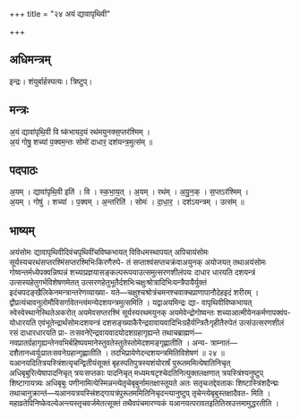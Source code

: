 +++
title = "२४ अयं द्यावापृथिवी"

+++
## अधिमन्त्रम्
इन्द्रः। शंयुर्बार्हस्पत्यः। त्रिष्टुप्।

## मन्त्रः
अ॒यं द्यावा॑पृथि॒वी वि ष्क॑भायद॒यं रथ॑मयुनक्स॒प्तर॑श्मिम् ।  
अ॒यं गोषु॒ शच्या॑ प॒क्वम॒न्तः सोमो॑ दाधार॒ दश॑यन्त्र॒मुत्स॑म् ॥

## पदपाठः
अ॒यम् । द्यावा॑पृथि॒वी इति॑ । वि । स्क॒भा॒य॒त् । अ॒यम् । रथ॑म् । अ॒यु॒न॒क् । स॒प्तऽर॑श्मिम् ।  
अ॒यम् । गोषु॑ । शच्या॑ । प॒क्वम् । अ॒न्तरिति॑ । सोमः॑ । दा॒धा॒र॒ । दश॑ऽयन्त्रम् । उत्स॑म् ॥

## भाष्यम्
अयंसोमः द्यावापृथिवीदिवंचपृथिवींचविष्कभायत् विविधमस्थापयत् अपिचायंसोमः सूर्यस्यचरथंसप्तरश्मिंसप्तरश्मिभिःकिरणैरुपे- तं सप्ताश्वंसप्तचक्रंवाअयुनक् अयोजयत् तथाअयंसोमः गोष्वन्तर्मध्येपक्वन्निष्पन्नं शच्याप्रज्ञयासङ्कल्परूपयाउत्समुत्सरणशीलंपयः दाधार धारयति दशयन्त्रं उत्सस्यहेतुगर्भविशेषणमेतत् उत्सरणहेतुभूतैर्दशभिःचक्षुःश्रोत्रादिभिःयन्त्रैपायैर्युक्तं इदंचपदङ्खैलिकेनमन्त्रान्तरेणव्याख्या- यते—चक्षुश्चश्रोत्रंचमनश्चवाक्चप्राणापानौदेहइदं शरीरम् । द्वौप्रत्यंचावनुलोमौविसर्गावेतन्त्वंमन्येदशयन्त्रमुत्समिति । यद्वाअयमिन्द्रः द्या- वापृथिवीविष्कभायत् स्वेस्वेस्थानेस्थितेअकरोत् अयमेवसप्तरश्मिं सूर्यस्यरथमयुनक् अयमेवेन्द्रोगोष्वन्तः शच्याआत्मीयेनकर्मणापक्वंप- योधारयति एवंभूतेन्द्रार्थंसोमःदशयन्त्रं दशसङ्ख्याकैरैन्द्रवावायवादिभिःग्रहैर्यन्त्रितैःगृहीतैरुपेतं उत्संउत्सरणशीलं रसं दाधारधारयति प्रा- तःसवनेऎन्द्रवायवादयोदशग्रहागृह्यन्ते तथाचब्राह्मणं—नवप्रातर्ग्रहागृह्यन्तेनवभिर्बहिष्पवमानेस्तुवतेस्तुतेस्तोमेदशमङ्गृह्णातीति । अन्य- त्राम्नातं—दशैतानध्वर्युःप्रातःसवनेग्रहान्गृह्णातीति । तदभिप्रायेणेदन्दशयन्त्रमितिविशेषणं ॥ २४ ॥यआनयदितित्रयस्त्रिंशत्यृचन्द्वितीयंसूक्तं बृहस्पतिपुत्रस्यशंयोरार्षं पुरूतममित्येषातिनिचृत् अधिबृबुरित्येषापादनिचृत् त्रयःसप्तकाः पादनिचृत् मध्यमःषटृश्चेदतिनित्युक्तलक्षणात् त्रयस्त्रिंश्यनुष्टुप् शिष्टागायत्र्यः अधिबृबुः पणीनामित्येस्मिन्नन्त्येतृचेबृबुर्नामतक्षास्तूयते अतः सतृचःतद्देवताकः शिष्टास्त्रिंशदैन्द्मः तथाचानुक्रान्तं—यआनयत्रयस्त्त्रिंशद्गायत्रंपुरूतममितिनिचृदन्त्यानुष्टुप् तृचेन्त्येबृबुस्तक्षादैवत- मिति । महाव्रतेपिनिष्केवल्येअन्त्यस्तृचवर्जमेतत्सूक्तं तथैवपंचमारण्यकं यआनयत्परावतइतितिस्रउत्तमामुद्धरतीति ।